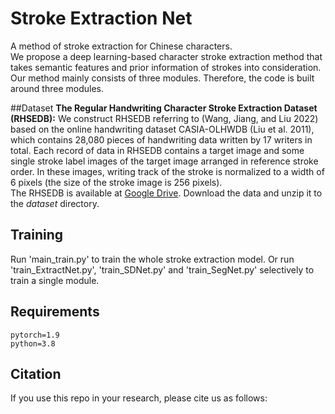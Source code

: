 # Stroke Extraction Net

A method of stroke extraction for Chinese characters.<br>
We propose a deep learning-based character stroke extraction method that takes semantic features and prior information of strokes into consideration. 
Our method mainly consists of three modules. Therefore, the code is built around three modules.

##Dataset 
**The Regular Handwriting Character Stroke Extraction Dataset (RHSEDB):** 
We construct RHSEDB referring to (Wang, Jiang, and Liu 2022) based on the online
handwriting dataset CASIA-OLHWDB (Liu et al. 2011), 
which contains 28,080 pieces of handwriting data written
by 17 writers in total. Each record of data in RHSEDB contains a target image and 
some single stroke label images of the target image arranged in reference stroke order. 
In these images, writing track of the stroke is normalized to a width of 6
pixels (the size of the stroke image is 256 pixels).  
The RHSEDB is available at [Google Drive](https://drive.google.com/file/d/1Fdj0Yht_ywvnlZJhLYrQzbuTBVRQvDNO/view?usp=share_link). 
Download the data and unzip it to the *dataset* directory.

## Training
Run 'main_train.py' to train the whole stroke extraction model. Or run 'train_ExtractNet.py', 
'train_SDNet.py' and 'train_SegNet.py' selectively to train a single module. 

## Requirements
    pytorch=1.9  
    python=3.8

## Citation
If you use this repo in your research, please cite us as follows:

    

